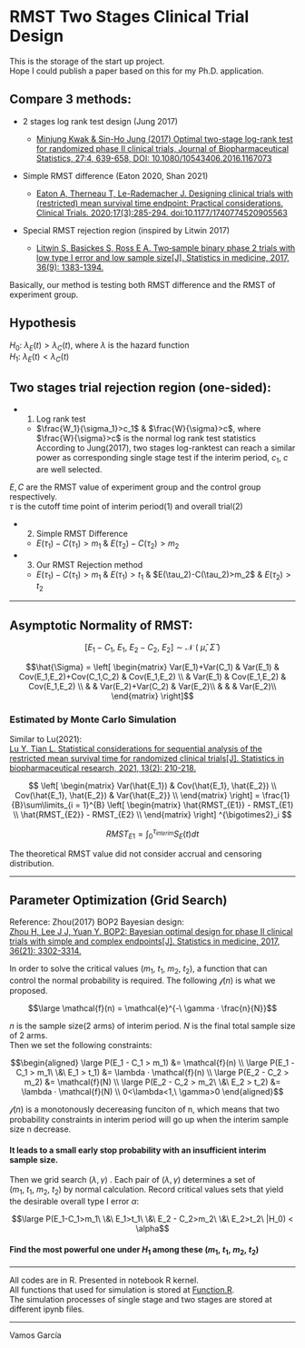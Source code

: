 # RMST Two Stages Clinical Trial Design
This is the storage of the start up project.  
Hope I could publish a paper based on this for my Ph.D. application.  

## Compare 3 methods:
- 2 stages log rank test design (Jung 2017)   
    -  [Minjung Kwak & Sin-Ho Jung (2017) Optimal two-stage log-rank test for randomized phase II clinical trials, Journal of Biopharmaceutical Statistics, 27:4, 639-658, DOI: 10.1080/10543406.2016.1167073](https://www.tandfonline.com/doi/abs/10.1080/10543406.2016.1167073)  
    

-  Simple RMST difference (Eaton 2020, Shan 2021)    
    -  [Eaton A, Therneau T, Le-Rademacher J. Designing clinical trials with (restricted) mean survival time endpoint: Practical considerations. Clinical Trials. 2020;17(3):285-294. doi:10.1177/1740774520905563](https://journals.sagepub.com/doi/abs/10.1177/1740774520905563)


-  Special RMST rejection region (inspired by Litwin 2017)  
    -  [Litwin S, Basickes S, Ross E A. Two‐sample binary phase 2 trials with low type I error and low sample size[J]. Statistics in medicine, 2017, 36(9): 1383-1394.](https://onlinelibrary.wiley.com/doi/abs/10.1002/sim.7226)



Basically, our method is testing both RMST difference and the RMST of experiment group.  
## Hypothesis
$H_0:\ \lambda_E(t) > \lambda_C(t)$, where $\lambda$ is the hazard function  
$H_1:\ \lambda_E(t) < \lambda_C(t)$  

## Two stages trial rejection region (one-sided):
- 1. Log rank test
    - $\frac{W_1}{\sigma_1}>c_1$ & $\frac{W}{\sigma}>c$, where $\frac{W}{\sigma}>c$ is the normal log rank test statistics    
According to Jung(2017), two stages log-ranktest can reach a similar power as corresponding single stage test if the interim period, $c_1,\ c$ are well selected. 

$E, C$ are the RMST value of experiment group and the control group respectively.   
$\tau$ is the cutoff time point of interim period(1) and overall trial(2)  

- 2. Simple RMST Difference  
    - $E(\tau_1) - C(\tau_1) > m_1$ & $E(\tau_2)-C(\tau_2)>m_2$

- 3. Our RMST Rejection method
    - $E(\tau_1)-C(\tau_1)>m_1$ & $E(\tau_1)>t_1$ & $E(\tau_2)-C(\tau_2)>m_2\$ & $E(\tau_2)>t_2$  

****
## Asymptotic Normality of RMST:
```math
[E_1-C_1,\ E_1,\ E_2-C_2,\ E_2] \sim \mathcal{N}\ (\ \hat{\mu},\ \hat{\Sigma}\ )
```

```math
\hat{\Sigma} = 
 \left[
 \begin{matrix}
   Var(E_1)+Var(C_1) & Var(E_1) & Cov(E_1,E_2)+Cov(C_1,C_2) & Cov(E_1,E_2) \\
                   & Var(E_1) & Cov(E_1,E_2) & Cov(E_1,E_2) \\
                   &         & Var(E_2)+Var(C_2) & Var(E_2)\\
                   &         &                 & Var(E_2)\\
  \end{matrix}
\right]
```

### Estimated by Monte Carlo Simulation
Similar to Lu(2021):  
[Lu Y, Tian L. Statistical considerations for sequential analysis of the restricted mean survival time for randomized clinical trials[J]. Statistics in biopharmaceutical research, 2021, 13(2): 210-218.](https://www.tandfonline.com/doi/abs/10.1080/19466315.2020.1816491)

```math
 \left[
 \begin{matrix}
   Var(\hat{E_1}) & Cov(\hat{E_1}, \hat{E_2}) \\
   Cov(\hat{E_1}, \hat{E_2}) & Var{\hat{E_2}} \\
  \end{matrix}
  \right] = 

\frac{1}{B}\sum\limits_{i = 1}^{B} 
 \left[
 \begin{matrix}
   \hat{RMST_{E1}} - RMST_{E1} \\
   \hat{RMST_{E2}} - RMST_{E2} \\
  \end{matrix}
  \right] ^{\bigotimes2}_i  
 ```  
  
```math
  RMST_{E1} =  \int^{\tau_{interim}}_0 S_{E}(t)dt
```  
The theoretical RMST value did not consider accrual and censoring distribution.

****

## Parameter Optimization (Grid Search)
Reference: Zhou(2017) BOP2 Bayesian design:  
[Zhou H, Lee J J, Yuan Y. BOP2: Bayesian optimal design for phase II clinical trials with simple and complex endpoints[J]. Statistics in medicine, 2017, 36(21): 3302-3314.](https://onlinelibrary.wiley.com/doi/abs/10.1002/sim.7338)  


In order to solve the critical values ($m_1,\ t_1,\ m_2,\ t_2$), a function that can control the normal probability is required. The following $\mathcal{f}(n)$ is what we proposed. 

```math
\large \mathcal{f}(n) = \mathcal{e}^{-\ \gamma · \frac{n}{N}}
```

$n$ is the sample size(2 arms) of interim period. $N$ is the final total sample size of 2 arms.   
Then we set the following constraints:   

```math
\begin{aligned}
\large P(E_1 - C_1 > m_1) &= \mathcal{f}(n)  \\
\large P(E_1 - C_1 > m_1\ \&\ E_1 > t_1) &= \lambda · \mathcal{f}(n) \\
\large P(E_2 - C_2 > m_2) &=  \mathcal{f}(N) \\
\large P(E_2 - C_2 > m_2\ \&\ E_2 > t_2) &= \lambda · \mathcal{f}(N) \\
0<\lambda<1,\ \gamma>0  
\end{aligned}
```

$\mathcal{f}(n)$ is a monotonously decereasing funciton of n, which means that two probability constraints in interim period will go up when the interim sample size n decrease.  
#### It leads to a small early stop probability with an insufficient interim sample size.  
Then we grid search $(\lambda, \gamma)$ . Each pair of $(\lambda, \gamma)$ determines a set of ($m_1,\ t_1,\ m_2,\ t_2$) by normal calculation. Record critical values sets that yield the desirable overall type I error $\alpha$:  

```math  
\large P(E_1-C_1>m_1\ \&\  E_1>t_1\ \&\  E_2 - C_2>m_2\ \&\  E_2>t_2\ |H_0) < \alpha
```

#### Find the most powerful one under $H_1$ among these ($m_1,\ t_1,\ m_2,\ t_2$)  


****
All codes are in R. Presented in notebook R kernel.  
All functions that used for simulation is stored at [Function.R](Rfiles/Function.R).  
The simulation processes of single stage and two stages are stored at different ipynb files.


--------------
Vamos García


